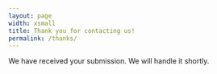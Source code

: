 ```yaml
---
layout: page
width: xsmall
title: Thank you for contacting us!
permalink: /thanks/
---
```


We have received your submission. We will handle it shortly.
